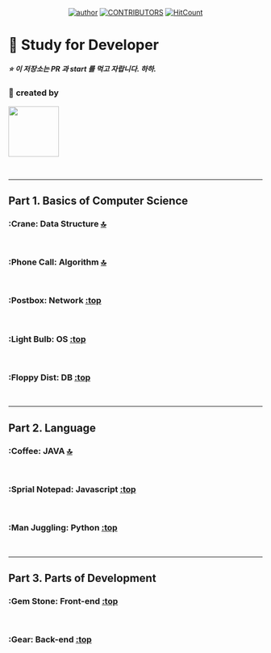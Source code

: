 ﻿<a id="top"></a>

<div align=center>

[![author](https://img.shields.io/badge/author-jbee-ff69b4.svg?style=flat-square)](https://marco0332.github.io)
[![CONTRIBUTORS](https://img.shields.io/badge/contributors-45-green.svg?style=flat-square)](https://github.com/marco0332/Study_for_Developer/graphs/contributors)
[![HitCount](http://hits.dwyl.io/JaeYeopHan/Interview_Question_for_Beginner.svg)](http://hits.dwyl.io/marco0332/Study_for_Developer)

</div>

:book: Study for Developer
===
##### :star: 이 저장소는 PR 과 start 를 먹고 자랍니다. 하하.

### :two_men_holding_hands: **created by**
<a href="https://github.com/marco0332"><img src="https://avatars2.githubusercontent.com/u/27988544?s=460&v=4" width="100" height="100" /></a>

<br/>

---

## Part 1. Basics of Computer Science
### :Crane: Data Structure [:top:](#top)

<br/>

### :Phone Call: Algorithm [:top:](#top)

<br/>

### :Postbox: Network [:top](#top)

<br/>

### :Light Bulb: OS [:top](#top)

<br/>

### :Floppy Dist: DB [:top](#top)

<br/>

---

## Part 2. Language
### :Coffee: JAVA [:top:](#top)

<br/>

### :Sprial Notepad: Javascript [:top](#top)

<br/>

### :Man Juggling: Python [:top](#top)

<br/>

---

## Part 3. Parts of Development
### :Gem Stone: Front-end [:top](#top)

<br/>

### :Gear: Back-end [:top](#top)

<br/>
